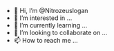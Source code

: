 - 👋 Hi, I’m @Nitrozeuslogan
- 👀 I’m interested in ...
- 🌱 I’m currently learning ...
- 💞️ I’m looking to collaborate on ...
- 📫 How to reach me ...

<!---
Nitrozeuslogan/Nitrozeuslogan is a ✨ special ✨ repository because its `README.md` (this file) appears on your GitHub profile.
You can click the Preview link to take a look at your changes.
--->
